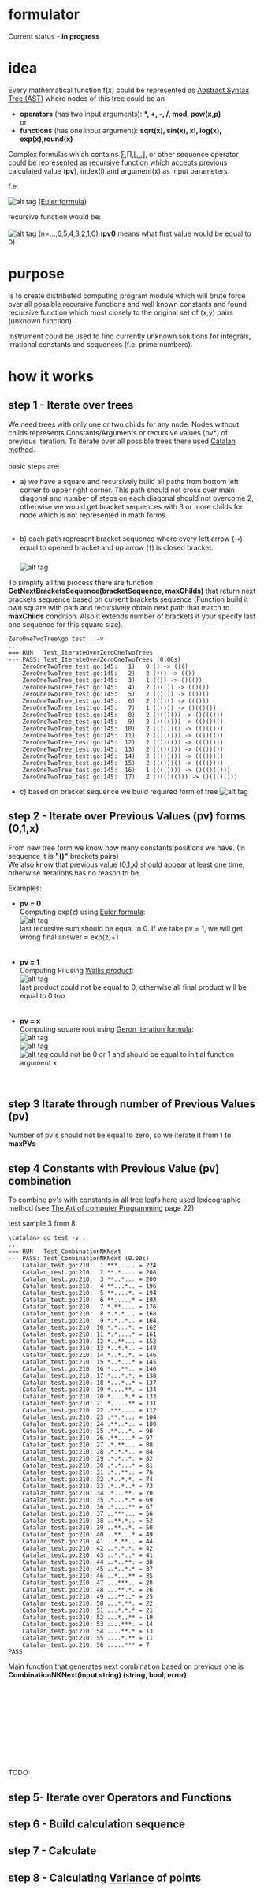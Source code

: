 # formulator

 Current status - <b>in progress</b><br>

 # idea
Every mathematical function f(x) could be represented as [Abstract Syntax Tree (AST)](https://en.wikipedia.org/wiki/Abstract_syntax_tree) where nodes of this tree could be an<br>
 - <b>operators</b> (has two input arguments): <b>*, +, -, /, mod, pow(x,p)</b>
 <br>or<br>
 - <b>functions</b> (has one input argument): <b>sqrt(x), sin(x), x!, log(x), exp(x),round(x)</b>

Complex formulas which contains [&#8721;](https://en.wikipedia.org/wiki/Summation),[&#8719;](https://en.wikipedia.org/wiki/Multiplication),[&#8970;...&#8971;](https://en.wikipedia.org/wiki/Continued_fraction), or other sequence operator could be represented as recursive function which accepts previous calculated value (<b>pv</b>), index(i) and argument(x) as input parameters.

f.e.

![alt tag](https://wikimedia.org/api/rest_v1/media/math/render/svg/6a91595ef0946463456b2d0184bdcdb2ae9da7a2) ([Euler formula](https://en.wikipedia.org/wiki/Euler%27s_formula))

recursive function would be:<br><br> ![alt tag](https://chart.googleapis.com/chart?cht=tx&chl=z^n/n!%2bpv0) (n=...,6,5,4,3,2,1,0)
(<b>pv0</b> means what first value would be equal to 0)

# purpose
Is to create distributed computing program module which will brute force over all possible recursive functions and well known constants and found recursive function which most closely to the original set of (x,y) pairs (unknown function).

Instrument could be used to find currently unknown solutions for integrals, irrational constants and sequences (f.e. prime numbers).

 # how it works
 ## step 1 - Iterate over trees
We need trees with only one or two childs for any node.
Nodes without childs represents Constants/Arguments or recursive values (pv\*) of previous iteration.
To iterate over all possible trees there used [Catalan method](https://en.wikipedia.org/wiki/Catalan_number).<br><br>
basic steps are:<br>
* a) we have a square and recursively build all paths from bottom left corner to upper right corner. This path should not cross over main diagonal and number of steps on each diagonal should not overcome 2, otherwise we would get bracket sequences with 3 or more childs for node which is not represented in math forms.<br><br>

* b) each path represent bracket sequence where every left arrow (&#10142;) equal to opened bracket and up arrow (&#129045;) is closed bracket.<br><br>
![alt tag](https://raw.githubusercontent.com/mcfly722/formulator/main/doc/squares.svg)

To simplify all the process there are function <b>GetNextBracketsSequence(bracketSequence, maxChilds)</b> that return next brackets sequence based on current brackets sequence (Function build it own square with path and recursively obtain next path that match to <b>maxChilds</b> condition. Also it extends number of brackets if your specify last one sequence for this square size).
```
ZeroOneTwoTree\go test . -v
...
=== RUN   Test_IterateOverZeroOneTwoTrees
--- PASS: Test_IterateOverZeroOneTwoTrees (0.00s)
    ZeroOneTwoTree_test.go:145:   1)   0 () -> ()()
    ZeroOneTwoTree_test.go:145:   2)   2 ()() -> (())
    ZeroOneTwoTree_test.go:145:   3)   1 (()) -> ()(())
    ZeroOneTwoTree_test.go:145:   4)   2 ()(()) -> (()())
    ZeroOneTwoTree_test.go:145:   5)   2 (()()) -> (())()
    ZeroOneTwoTree_test.go:145:   6)   2 (())() -> ((()))
    ZeroOneTwoTree_test.go:145:   7)   1 ((())) -> ()(()())
    ZeroOneTwoTree_test.go:145:   8)   2 ()(()()) -> ()((()))
    ZeroOneTwoTree_test.go:145:   9)   2 ()((())) -> (()())()
    ZeroOneTwoTree_test.go:145:  10)   2 (()())() -> (()(()))
    ZeroOneTwoTree_test.go:145:  11)   2 (()(())) -> (())(())
    ZeroOneTwoTree_test.go:145:  12)   2 (())(()) -> ((()()))
    ZeroOneTwoTree_test.go:145:  13)   2 ((()())) -> ((())())
    ZeroOneTwoTree_test.go:145:  14)   2 ((())()) -> ((()))()
    ZeroOneTwoTree_test.go:145:  15)   2 ((()))() -> (((())))
    ZeroOneTwoTree_test.go:145:  16)   1 (((()))) -> ()(()(()))
    ZeroOneTwoTree_test.go:145:  17)   2 ()(()(())) -> ()((()()))
```

* c) based on bracket sequence we build required form of tree
![alt tag](https://raw.githubusercontent.com/mcfly722/formulator/main/doc/exp.svg)

## step 2 - Iterate over Previous Values (pv) forms (0,1,x)

 From new tree form we know how many constants positions we have. (In sequence it is <b>"()"</b> brackets pairs)<br>
 We also know that previous value (0,1,x) should appear at least one time, otherwise iterations has no reason to be.

 Examples:<br>

* <b>pv = 0<br></b>
 Computing exp(z) using [Euler formula](https://en.wikipedia.org/wiki/Euler%27s_formula):<br>
 ![alt tag](https://wikimedia.org/api/rest_v1/media/math/render/svg/6a91595ef0946463456b2d0184bdcdb2ae9da7a2)<br>
 last recursive sum should be equal to 0. If we take pv = 1, we will get wrong final answer &#8776; exp(z)+1
<br><br><br>
* <b>pv = 1<br></b>
 Computing Pi using [Wallis product](https://en.wikipedia.org/wiki/Wallis_product):<br>
![alt tag](https://wikimedia.org/api/rest_v1/media/math/render/svg/df59bf8aa67b6dff8be6cffb4f59777cea828454)<br>
last product could not be equal to 0, otherwise all final product will be equal to 0 too
<br><br><br>
* <b>pv = x<br></b>
 Computing square root using [Geron iteration formula](https://ru.wikipedia.org/wiki/%D0%98%D1%82%D0%B5%D1%80%D0%B0%D1%86%D0%B8%D0%BE%D0%BD%D0%BD%D0%B0%D1%8F_%D1%84%D0%BE%D1%80%D0%BC%D1%83%D0%BB%D0%B0_%D0%93%D0%B5%D1%80%D0%BE%D0%BD%D0%B0):<br>
 ![alt tag](https://wikimedia.org/api/rest_v1/media/math/render/svg/9935d6f7061161b29325d712518fb58496f58bfb)<br>
 ![alt tag](https://wikimedia.org/api/rest_v1/media/math/render/svg/cd0d9bc3389f73d8501bfef1303b06246d81f771)<br>
 ![alt tag](https://wikimedia.org/api/rest_v1/media/math/render/svg/a8788bf85d532fa88d1fb25eff6ae382a601c308) could not be 0 or 1 and should be equal to initial function argument x
<br><br><br>

## step 3 Itarate through number of Previous Values (pv)
Number of pv's should not be equal to zero, so we iterate it from 1 to <b>maxPVs</b>

## step 4 Constants with Previous Value (pv) combination
To combine pv's with constants in all tree leafs here used lexicographic method (see [The Art of computer Programming](https://www.kcats.org/csci/464/doc/knuth/fascicles/fasc3a.pdf) page 22)

test sample 3 from 8:

```
\catalan> go test -v .
...
=== RUN   Test_CombinationNKNext
--- PASS: Test_CombinationNKNext (0.00s)
    Catalan_test.go:210:  1 ***..... = 224
    Catalan_test.go:210:  2 **.*.... = 208
    Catalan_test.go:210:  3 **..*... = 200
    Catalan_test.go:210:  4 **...*.. = 196
    Catalan_test.go:210:  5 **....*. = 194
    Catalan_test.go:210:  6 **.....* = 193
    Catalan_test.go:210:  7 *.**.... = 176
    Catalan_test.go:210:  8 *.*.*... = 168
    Catalan_test.go:210:  9 *.*..*.. = 164
    Catalan_test.go:210: 10 *.*...*. = 162
    Catalan_test.go:210: 11 *.*....* = 161
    Catalan_test.go:210: 12 *..**... = 152
    Catalan_test.go:210: 13 *..*.*.. = 148
    Catalan_test.go:210: 14 *..*..*. = 146
    Catalan_test.go:210: 15 *..*...* = 145
    Catalan_test.go:210: 16 *...**.. = 140
    Catalan_test.go:210: 17 *...*.*. = 138
    Catalan_test.go:210: 18 *...*..* = 137
    Catalan_test.go:210: 19 *....**. = 134
    Catalan_test.go:210: 20 *....*.* = 133
    Catalan_test.go:210: 21 *.....** = 131
    Catalan_test.go:210: 22 .***.... = 112
    Catalan_test.go:210: 23 .**.*... = 104
    Catalan_test.go:210: 24 .**..*.. = 100
    Catalan_test.go:210: 25 .**...*. = 98
    Catalan_test.go:210: 26 .**....* = 97
    Catalan_test.go:210: 27 .*.**... = 88
    Catalan_test.go:210: 28 .*.*.*.. = 84
    Catalan_test.go:210: 29 .*.*..*. = 82
    Catalan_test.go:210: 30 .*.*...* = 81
    Catalan_test.go:210: 31 .*..**.. = 76
    Catalan_test.go:210: 32 .*..*.*. = 74
    Catalan_test.go:210: 33 .*..*..* = 73
    Catalan_test.go:210: 34 .*...**. = 70
    Catalan_test.go:210: 35 .*...*.* = 69
    Catalan_test.go:210: 36 .*....** = 67
    Catalan_test.go:210: 37 ..***... = 56
    Catalan_test.go:210: 38 ..**.*.. = 52
    Catalan_test.go:210: 39 ..**..*. = 50
    Catalan_test.go:210: 40 ..**...* = 49
    Catalan_test.go:210: 41 ..*.**.. = 44
    Catalan_test.go:210: 42 ..*.*.*. = 42
    Catalan_test.go:210: 43 ..*.*..* = 41
    Catalan_test.go:210: 44 ..*..**. = 38
    Catalan_test.go:210: 45 ..*..*.* = 37
    Catalan_test.go:210: 46 ..*...** = 35
    Catalan_test.go:210: 47 ...***.. = 28
    Catalan_test.go:210: 48 ...**.*. = 26
    Catalan_test.go:210: 49 ...**..* = 25
    Catalan_test.go:210: 50 ...*.**. = 22
    Catalan_test.go:210: 51 ...*.*.* = 21
    Catalan_test.go:210: 52 ...*..** = 19
    Catalan_test.go:210: 53 ....***. = 14
    Catalan_test.go:210: 54 ....**.* = 13
    Catalan_test.go:210: 55 ....*.** = 11
    Catalan_test.go:210: 56 .....*** = 7
PASS
```
Main function that generates next combination based on previous one is <b>CombinationNKNext(input string) (string, bool, error)</b>

<br><br><br><br><br><br><br><br><br>

 TODO:

 ## step 5- Iterate over Operators and Functions
 ## step 6 - Build calculation sequence
 ## step 7 - Calculate
 ## step 8 - Calculating [Variance](https://en.wikipedia.org/wiki/Variance) of points
